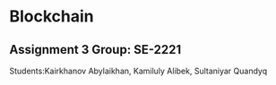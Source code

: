 # Blockchain
## Assignment 3 Group: SE-2221
Students:Kairkhanov Abylaikhan, Kamiluly Alibek, Sultaniyar Quandyq
